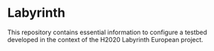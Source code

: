 # Labyrinth

This repository contains essential information to configure a testbed developed in the context of the H2020 Labyrinth European project.
